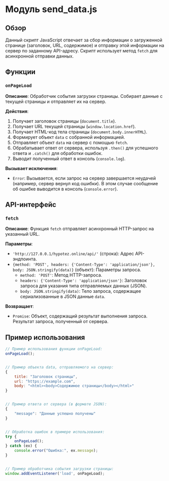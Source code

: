 # Модуль send_data.js

## Обзор

Данный скрипт JavaScript отвечает за сбор информации о загруженной странице (заголовок, URL, содержимое) и отправку этой информации на сервер по заданному API-адресу. Скрипт использует метод `fetch` для асинхронной отправки данных.

## Функции

### `onPageLoad`

**Описание**: Обработчик события загрузки страницы. Собирает данные с текущей страницы и отправляет их на сервер.

**Действия**:
1. Получает заголовок страницы (`document.title`).
2. Получает URL текущей страницы (`window.location.href`).
3. Получает HTML-код тела страницы (`document.body.innerHTML`).
4. Формирует объект `data` с собранной информацией.
5. Отправляет объект `data` на сервер с помощью `fetch`.
6. Обрабатывает ответ от сервера, используя `.then()` для успешного ответа и `.catch()` для обработки ошибок.
7. Выводит полученный ответ в консоль (`console.log`).


**Вызывает исключения**:
- `Error`: Вызывается, если запрос на сервер завершается неудачей (например, сервер вернул код ошибки).  В этом случае сообщение об ошибке выводится в консоль (`console.error`).


## API-интерфейс

### `fetch`

**Описание**:  Функция `fetch` отправляет асинхронный HTTP-запрос на указанный URL.

**Параметры**:
- `'http://127.0.0.1/hypotez.online/api/'` (строка): Адрес API-эндпоинта.
- `{method: 'POST', headers: {'Content-Type': 'application/json'}, body: JSON.stringify(data)}` (объект): Параметры запроса.
  - `method: 'POST'`: Метод HTTP-запроса.
  - `headers: {'Content-Type': 'application/json'}`: Заголовок запроса для указания типа отправляемых данных (JSON).
  - `body: JSON.stringify(data)`: Тело запроса, содержащее сериализованные в JSON данные `data`.

**Возвращает**:
- `Promise`: Объект, содержащий результат выполнения запроса.  Результат запроса, полученный от сервера.

##  Пример использования

```javascript
// Пример использования функции onPageLoad:
onPageLoad();
```

```
```

```javascript
// Пример объекта data, отправляемого на сервер:
{
    title: "Заголовок страницы",
    url: "https://example.com",
    body: "<html><body>Содержимое страницы</body></html>"
}
```
```
```
```javascript
// Пример ответа от сервера (в формате JSON):
{
    "message": "Данные успешно получены"
}
```
```
```
```javascript
// Обработка ошибок в примере использования:
try {
    onPageLoad();
} catch (ex) {
    console.error("Ошибка:", ex.message);
}
```
```javascript

```


```javascript
// Пример обработчика события загрузки страницы:
window.addEventListener('load', onPageLoad);
```


```javascript

```
```javascript


```
```javascript